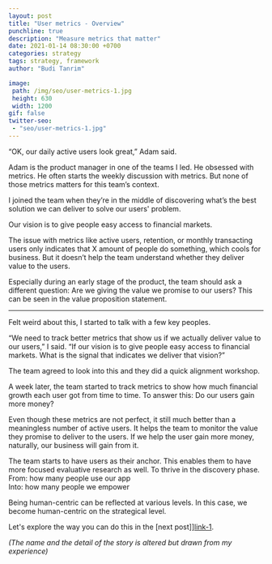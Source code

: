 ```yaml
---
layout: post
title: "User metrics - Overview"
punchline: true
description: "Measure metrics that matter"
date: 2021-01-14 08:30:00 +0700
categories: strategy
tags: strategy, framework
author: "Budi Tanrim"

image:
 path: /img/seo/user-metrics-1.jpg
 height: 630
 width: 1200
gif: false
twitter-seo: 
 - "seo/user-metrics-1.jpg"
---
```


“OK, our daily active users look great,” Adam said. 

Adam is the product manager in one of the teams I led. He obsessed with metrics. He often starts the weekly discussion with metrics. But none of those metrics matters for this team’s context.

I joined the team when they’re in the middle of discovering what’s the best solution we can deliver to solve our users' problem.

Our vision is to give people easy access to financial markets.

The issue with metrics like active users, retention, or monthly transacting users only indicates that X amount of people do something, which cools for business. But it doesn’t help the team understand whether they deliver value to the users.

Especially during an early stage of the product, the team should ask a different question: Are we giving the value we promise to our users? This can be seen in the value proposition statement.

---

Felt weird about this, I started to talk with a few key peoples. 

“We need to track better metrics that show us if we actually deliver value to our users,” I said. “If our vision is to give people easy access to financial markets. What is the signal that indicates we deliver that vision?”

The team agreed to look into this and they did a quick alignment workshop.

A week later, the team started to track metrics to show how much financial growth each user got from time to time. To answer this: Do our users gain more money?

Even though these metrics are not perfect, it still much better than a meaningless number of active users. It helps the team to monitor the value they promise to deliver to the users. If we help the user gain more money, naturally, our business will gain from it.

The team starts to have users as their anchor. This enables them to have more focused evaluative research as well. To thrive in the discovery phase.<br/>
From: how many people use our app <br/>
Into: how many people we empower

Being human-centric can be reflected at various levels. In this case, we become human-centric on the strategical level.

Let's explore the way you can do this in the [next post]][link-1].

*(The name and the detail of the story is altered but drawn from my experience)*

[link-1]: https://buditanrim.co/2021/user-metrics-set-vision/



